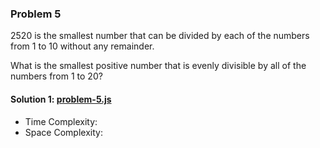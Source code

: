 ### Problem 5
2520 is the smallest number that can be divided by each of the numbers from 1 to 10 without any remainder.

What is the smallest positive number that is evenly divisible by all of the numbers from 1 to 20?

#### Solution 1: [problem-5.js](./problem-5.js)
* Time Complexity: 
* Space Complexity: 
